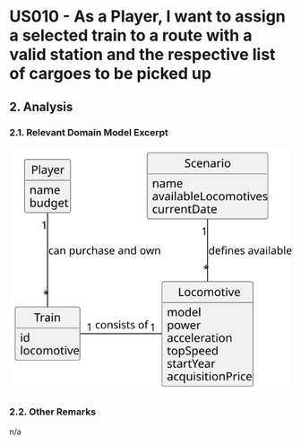 # US010 - As a Player, I want to assign a selected train to a route with a valid station and the respective list of cargoes to be picked up

## 2. Analysis

### 2.1. Relevant Domain Model Excerpt

![Domain Model](svg/US010-DM.svg)

### 2.2. Other Remarks

n/a